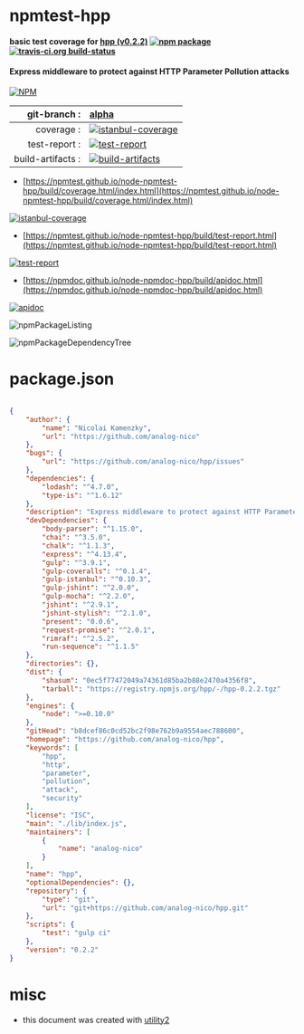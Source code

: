 # npmtest-hpp

#### basic test coverage for  [hpp (v0.2.2)](https://github.com/analog-nico/hpp)  [![npm package](https://img.shields.io/npm/v/npmtest-hpp.svg?style=flat-square)](https://www.npmjs.org/package/npmtest-hpp) [![travis-ci.org build-status](https://api.travis-ci.org/npmtest/node-npmtest-hpp.svg)](https://travis-ci.org/npmtest/node-npmtest-hpp)

#### Express middleware to protect against HTTP Parameter Pollution attacks

[![NPM](https://nodei.co/npm/hpp.png?downloads=true&downloadRank=true&stars=true)](https://www.npmjs.com/package/hpp)

| git-branch : | [alpha](https://github.com/npmtest/node-npmtest-hpp/tree/alpha)|
|--:|:--|
| coverage : | [![istanbul-coverage](https://npmtest.github.io/node-npmtest-hpp/build/coverage.badge.svg)](https://npmtest.github.io/node-npmtest-hpp/build/coverage.html/index.html)|
| test-report : | [![test-report](https://npmtest.github.io/node-npmtest-hpp/build/test-report.badge.svg)](https://npmtest.github.io/node-npmtest-hpp/build/test-report.html)|
| build-artifacts : | [![build-artifacts](https://npmtest.github.io/node-npmtest-hpp/glyphicons_144_folder_open.png)](https://github.com/npmtest/node-npmtest-hpp/tree/gh-pages/build)|

- [https://npmtest.github.io/node-npmtest-hpp/build/coverage.html/index.html](https://npmtest.github.io/node-npmtest-hpp/build/coverage.html/index.html)

[![istanbul-coverage](https://npmtest.github.io/node-npmtest-hpp/build/screenCapture.buildCi.browser.%252Ftmp%252Fbuild%252Fcoverage.lib.html.png)](https://npmtest.github.io/node-npmtest-hpp/build/coverage.html/index.html)

- [https://npmtest.github.io/node-npmtest-hpp/build/test-report.html](https://npmtest.github.io/node-npmtest-hpp/build/test-report.html)

[![test-report](https://npmtest.github.io/node-npmtest-hpp/build/screenCapture.buildCi.browser.%252Ftmp%252Fbuild%252Ftest-report.html.png)](https://npmtest.github.io/node-npmtest-hpp/build/test-report.html)

- [https://npmdoc.github.io/node-npmdoc-hpp/build/apidoc.html](https://npmdoc.github.io/node-npmdoc-hpp/build/apidoc.html)

[![apidoc](https://npmdoc.github.io/node-npmdoc-hpp/build/screenCapture.buildCi.browser.%252Ftmp%252Fbuild%252Fapidoc.html.png)](https://npmdoc.github.io/node-npmdoc-hpp/build/apidoc.html)

![npmPackageListing](https://npmtest.github.io/node-npmtest-hpp/build/screenCapture.npmPackageListing.svg)

![npmPackageDependencyTree](https://npmtest.github.io/node-npmtest-hpp/build/screenCapture.npmPackageDependencyTree.svg)



# package.json

```json

{
    "author": {
        "name": "Nicolai Kamenzky",
        "url": "https://github.com/analog-nico"
    },
    "bugs": {
        "url": "https://github.com/analog-nico/hpp/issues"
    },
    "dependencies": {
        "lodash": "^4.7.0",
        "type-is": "^1.6.12"
    },
    "description": "Express middleware to protect against HTTP Parameter Pollution attacks",
    "devDependencies": {
        "body-parser": "^1.15.0",
        "chai": "^3.5.0",
        "chalk": "^1.1.3",
        "express": "^4.13.4",
        "gulp": "^3.9.1",
        "gulp-coveralls": "^0.1.4",
        "gulp-istanbul": "^0.10.3",
        "gulp-jshint": "^2.0.0",
        "gulp-mocha": "^2.2.0",
        "jshint": "^2.9.1",
        "jshint-stylish": "^2.1.0",
        "present": "0.0.6",
        "request-promise": "^2.0.1",
        "rimraf": "^2.5.2",
        "run-sequence": "^1.1.5"
    },
    "directories": {},
    "dist": {
        "shasum": "0ec5f77472049a74361d85ba2b88e2470a4356f8",
        "tarball": "https://registry.npmjs.org/hpp/-/hpp-0.2.2.tgz"
    },
    "engines": {
        "node": ">=0.10.0"
    },
    "gitHead": "b8dcef86c0cd52bc2f98e762b9a9554aec788600",
    "homepage": "https://github.com/analog-nico/hpp",
    "keywords": [
        "hpp",
        "http",
        "parameter",
        "pollution",
        "attack",
        "security"
    ],
    "license": "ISC",
    "main": "./lib/index.js",
    "maintainers": [
        {
            "name": "analog-nico"
        }
    ],
    "name": "hpp",
    "optionalDependencies": {},
    "repository": {
        "type": "git",
        "url": "git+https://github.com/analog-nico/hpp.git"
    },
    "scripts": {
        "test": "gulp ci"
    },
    "version": "0.2.2"
}
```



# misc
- this document was created with [utility2](https://github.com/kaizhu256/node-utility2)
